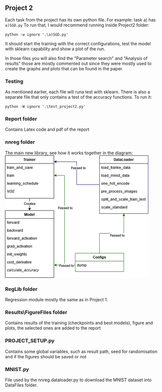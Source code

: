 ## Project 2

Each task from the project has its own python file. 
For example: task a) has `a)SGD.py`
To run that, I would recommend running inside Project2 folder:
```
python -w ignore '.\a)SGD.py'
```
It should start the training with the correct configurations, test the model with sklearn capability and show a plot of the run.

In those files you will also find the "Parameter search" and "Analysis of results" those are mostly commented out since they were mostly used to create the graphs and plots that can be found in the paper.

### Testing
As mentioned earlier, each file will runa test with sklearn. There is also a separate file that only contains a test of the accuracy functions. To run it:
```
python -W ignore '.\test_project2.py'
```

### Report folder
Contains Latex code and pdf of the report

### nnreg folder
The main new library, see how it works together in the diagram:
![](Project2/FysSTK-Project2.png)

### RegLib folder
Regression module mostly the same as in Project 1.

### Results\FigureFiles folder
Contains results of the training (checkpoints and best models), figure and plots, the selected ones are added to the report

### PROJECT_SETUP.py
Contains some global variables, such as result path, seed for randomisation and if the figures should be saved or not

### MNIST.py
File used by the nnreg.dataloader.py to download the MNIST dataset into DataFiles folder.

